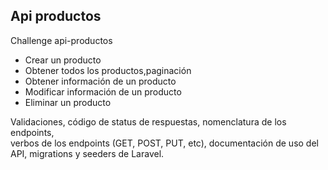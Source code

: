 
## Api productos
Challenge api-productos <br>

* Crear un producto <br>
* Obtener todos los productos,paginación <br>
* Obtener información de un producto <br>
* Modificar información de un producto <br>
* Eliminar un producto <br>

Validaciones, código de status de respuestas, nomenclatura de los endpoints, <br> 
verbos de los endpoints (GET, POST, PUT, etc), documentación de uso del API, migrations y seeders de Laravel.
